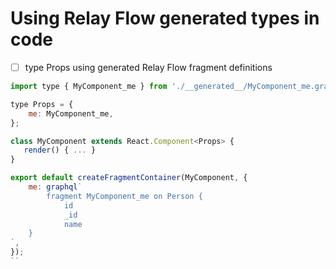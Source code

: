 # Using Relay Flow __generated__ types in code

- [ ] type Props using generated Relay Flow fragment definitions

```jsx
import type { MyComponent_me } from './__generated__/MyComponent_me.graphql';

type Props = {
    me: MyComponent_me,
};

class MyComponent extends React.Component<Props> {
   render() { ... }
}

export default createFragmentContainer(MyComponent, {
    me: graphql`
        fragment MyComponent_me on Person {
            id
            _id
            name
    }
`,
});
``
